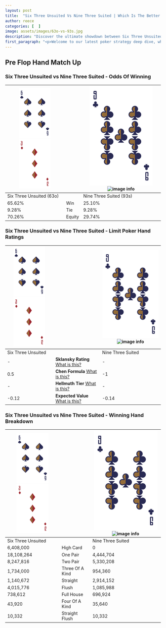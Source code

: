 ```yaml
---
layout: post
title:  "Six Three Unsuited Vs Nine Three Suited | Which Is The Better Hand In Poker? A Complete Guide"
author: reece
categories: [  ]
image: assets/images/63o-vs-93s.jpg
description: "Discover the ultimate showdown between Six Three Unsuited and Nine Three Suited in poker! Uncover the odds, strategies, and scenarios where one hand triumphs over the other. Get ready to up your poker game with this thrilling analysis."
first_paragraph: "<p>Welcome to our latest poker strategy deep dive, where we're pitting two distinct hands against each other in a high-stakes showdown: Six Three Unsuited vs Nine Three Suited.</p><p>In the dynamic world of poker, every decision counts, and knowing which hand holds the upper hand is key to your success at the table.</p><p>In this article, we'll dissect these two hands, explore the scenarios where one dominates the other, and equip you with the knowledge to make strategic choices that can tip the odds in your favor.</p><p>Get ready to unravel the intriguing dynamics of these poker hands and elevate your game to new heights.</p>"
---
```




[comment]: # (sp0)

## Pre Flop Hand Match Up

<div class="table hand-ratings" markdown="1"> 



### Six Three Unsuited vs Nine Three Suited - Odds Of Winning


    
| ![image info](assets/images/hand1/6.png) ![image info](assets/images/hand1/3o.png) |  | ![image info](assets/images/hand2/9.png) ![image info](assets/images/hand2/3s.png) |
| -------- | -------- | -------- |
| Six Three Unsuited (63o) |  | Nine Three Suited (93s) |
| 65.62% | Win | 25.10% |
| 9.28% | Tie | 9.28% |
| 70.26% | Equity | 29.74% |




[comment]: # (sp1)



### Six Three Unsuited vs Nine Three Suited - Limit Poker Hand Ratings


    
| ![image info](assets/images/hand1/6.png) ![image info](assets/images/hand1/3o.png) |  | ![image info](assets/images/hand2/9.png) ![image info](assets/images/hand2/3s.png) |
| -------- | -------- | -------- |
| Six Three Unsuited |  | Nine Three Suited |
| - | **Sklansky Rating** [What is this?](/sklansky-rating-explained) | - |
| 0.5 | **Chen Formula** [What is this?](/chen-formula-explained) | -1 |
| - | **Hellmuth Tier** [What is this?](/Hellmuth-tier-explained) | - |
| -0.12 | **Expected Value** [What is this?](/expected-value-explained) | -0.14 |




[comment]: # (sp2)



### Six Three Unsuited vs Nine Three Suited - Winning Hand Breakdown


    
| ![image info](assets/images/hand1/6.png) ![image info](assets/images/hand1/3o.png) |  | ![image info](assets/images/hand2/9.png) ![image info](assets/images/hand2/3s.png) |
| -------- | -------- | -------- |
| Six Three Unsuited |  | Nine Three Suited |
| 6,408,000 | High Card | 0 |
| 18,108,264 | One Pair | 4,444,704 |
| 8,247,816 | Two Pair | 5,330,208 |
| 1,734,000 | Three Of A Kind | 954,360 |
| 1,140,672 | Straight | 2,914,152 |
| 4,015,776 | Flush | 1,085,988 |
| 738,612 | Full House | 696,924 |
| 43,920 | Four Of A Kind | 35,640 |
| 10,332 | Straight Flush | 10,332 |




[comment]: # (sp3)



</div>

[comment]: # (sp4)



[comment]: # (sp5)

